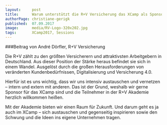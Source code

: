 ```yaml
---
layout:     post
title:      Warum unterstützt die R+V Versicherung das XCamp als Sponsor?
authorPage: christiane-gerigk
published:  07.09.2017
image:      media/RV-Logo-320x202.jpg
tags:       XCamp2017, Sessions
---
```


###Beitrag von André Dörfler, R+V Versicherung

Die R+V zählt zu den größten Versicherern und attraktivsten Arbeitgebern in Deutschland. Aus dieser Position der Stärke 
heraus befindet sie sich in einem Wandel. Ausgelöst durch die großen Herausforderungen von veränderten Kundenbedürfnissen, 
Digitalisierung und Versicherung 4.0.

Hierfür ist es uns wichtig, dass wir uns intensiv austauschen und vernetzen – intern und extern mit anderen. Das ist der 
Grund, weshalb wir gerne Sponsor für das XCamp sind und die Teilnehmer in der R+V Akademie herzlich willkommen heißen.

Mit der Akademie bieten wir einen Raum für Zukunft. Und darum geht es ja auch im XCamp – sich austauschen und gegenseitig 
inspirieren sowie den Schwung und die Ideen ins eigene Unternehmen tragen.
